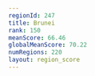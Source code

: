 ```yaml
---
regionId: 247
title: Brunei
rank: 150
meanScore: 66.46
globalMeanScore: 70.22
numRegions: 220
layout: region_score
---
```

